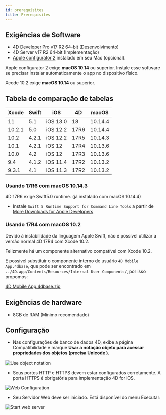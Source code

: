 ```yaml
---
id: prerequisites
title: Prerequisites
---
```


## Exigências de Software

* 4D Developer Pro v17 R2 64-bit (Desenvolvimento)
* 4D Server v17 R2 64-bit (Implementação) 
* [Apple configurator 2](https://itunes.apple.com/us/app/apple-configurator-2/id1037126344) instalado em seu Mac (opcional). 

Apple configurator 2 exige **macOS 10.14** ou superior. Instale esse software se precisar instalar automaticamente o app no dispositivo físico.

Xcode 10.2 exige **macOS 10.14** ou superior.

## Tabela de comparação de tabelas

| Xcode  | Swift | iOS      | 4D   | macOS   |
| ------ | ----- | -------- | ---- | ------- |
| 11     | 5.1   | iOS 13.0 | 18   | 10.14.4 |
| 10.2.1 | 5.0   | iOS 12.2 | 17R6 | 10.14.4 |
| 10.2   | 4.2.1 | iOS 12.2 | 17R5 | 10.14.3 |
| 10.1   | 4.2.1 | iOS 12   | 17R4 | 10.13.6 |
| 10.0   | 4.2   | iOS 12   | 17R3 | 10.13.6 |
| 9.4    | 4.1.2 | iOS 11.4 | 17R2 | 10.13.2 |
| 9.3.1  | 4.1   | iOS 11.3 | 17R2 | 10.13.2 |

### Usando 17R6 com macOS 10.14.3

4D 17R6 exige Swift5.0 runtime. (já instalado com macOS 10.14.4)

* Instale `Swift 5 Runtime Support for Command Line Tools` a partir de [More Downloads for Apple Developers](https://developer.apple.com/download/more/)

### Usando 17R4 com macOS 10.2

Devido à instabilidade da linguagem Apple Swift, não é possível utilizar a versão normal 4D 17R4 com Xcode 10.2.

Felizmente há um componente alternativo compatível com Xcode 10.2.

É possível substituir o componente interno de usuário `4D Mobile App.4dbase`, que pode ser encontrado em `../4D.app/Contents/Resources/Internal User Components/`, por isso propomos:

<a class="button"
href="https://download.4d.com/Products/Current/4D_v17R4/4D%20Mobile%20App%20-%20Xcode%2010.2/4D%20Mobile%20App.4dbase.zip">4D Mobile App.4dbase.zip</a>

## Exigências de hardware

* 8GB de RAM (Mínimo recomendado)

## Configuração

* Nas configurações de banco de dados 4D, exibe a página Compatibilidade e marque **Usar a notação objeto para acessar propriedades dos objetos (precisa Unicode ).**

![Use object notation](assets/en/prerequisites/Use-object-notation.png)

* Seus portos HTTP e HTTPS devem estar configurados corretamente. A porta HTTPS é obrigatória para implementação 4D for iOS.

![Web Configuration](assets/en/prerequisites/Web-Configuration.png)

* Seu Servidor Web deve ser iniciado. Está disponível do menu Executar:

![Start web server](assets/en/prerequisites/Start-web-server.png)